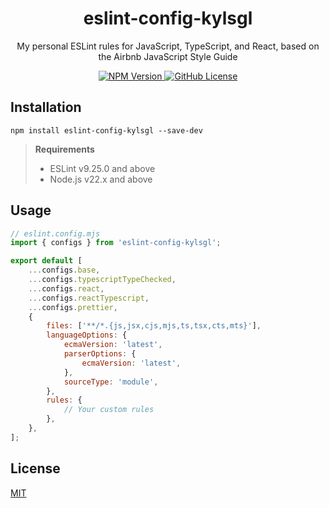 <h1 align="center">eslint-config-kylsgl</h1>

<p align="center">
	My personal ESLint rules for JavaScript, TypeScript, and React, based on the
	Airbnb JavaScript Style Guide
</p>

<p align="center">
	<a href="https://www.npmjs.com/package/eslint-config-kylsgl">
		<img
			alt="NPM Version"
			src="https://img.shields.io/npm/v/eslint-config-kylsgl"
		/>
	</a>
	<a
		href="https://github.com/kylsgl/eslint-config-kylsgl-beta/blob/master/LICENSE"
	>
		<img
			alt="GitHub License"
			src="https://img.shields.io/github/license/kylsgl/eslint-config-kylsgl-beta"
		/>
	</a>
</p>

## Installation

```shell
npm install eslint-config-kylsgl --save-dev
```

> **Requirements**
>
> - ESLint v9.25.0 and above
> - Node.js v22.x and above

## Usage

```js
// eslint.config.mjs
import { configs } from 'eslint-config-kylsgl';

export default [
	...configs.base,
	...configs.typescriptTypeChecked,
	...configs.react,
	...configs.reactTypescript,
	...configs.prettier,
	{
		files: ['**/*.{js,jsx,cjs,mjs,ts,tsx,cts,mts}'],
		languageOptions: {
			ecmaVersion: 'latest',
			parserOptions: {
				ecmaVersion: 'latest',
			},
			sourceType: 'module',
		},
		rules: {
			// Your custom rules
		},
	},
];
```

## License

[MIT](https://github.com/kylsgl/eslint-config-kylsgl-beta/blob/master/LICENSE)

